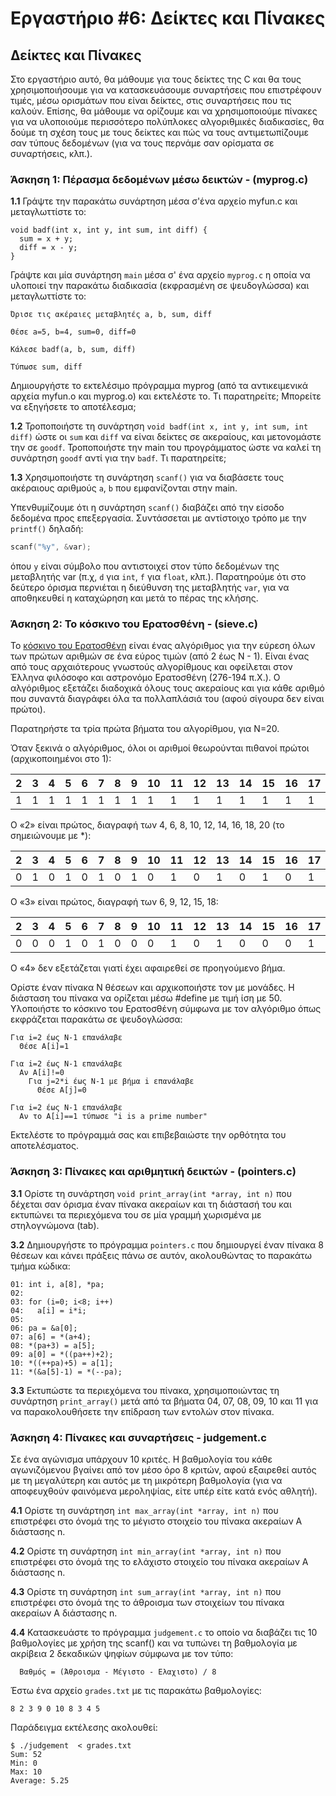 # Εργαστήριο #6: Δείκτες και Πίνακες

## Δείκτες και Πίνακες

Στο εργαστήριο αυτό, θα μάθουμε για τους δείκτες της C και θα τους
χρησιμοποιήσουμε για να κατασκευάσουμε συναρτήσεις που επιστρέφουν
τιμές, μέσω ορισμάτων που είναι δείκτες, στις συναρτήσεις που τις
καλούν. Επίσης, θα μάθουμε να ορίζουμε και να χρησιμοποιούμε πίνακες για
να υλοποιούμε περισσότερο πολύπλοκες αλγοριθμικές διαδικασίες, θα δούμε
τη σχέση τους με τους δείκτες και πώς να τους αντιμετωπίζουμε σαν τύπους
δεδομένων (για να τους περνάμε σαν ορίσματα σε συναρτήσεις, κλπ.).

### Άσκηση 1: Πέρασμα δεδομένων μέσω δεικτών - (myprog.c)

**1.1** Γράψτε την παρακάτω συνάρτηση μέσα σ'ένα αρχείο myfun.c και
    μεταγλωττίστε το:

```
void badf(int x, int y, int sum, int diff) {
  sum = x + y;
  diff = x - y;
}
```

Γράψτε και μία συνάρτηση `main` μέσα σ' ένα αρχείο `myprog.c` η οποία να
υλοποιεί την παρακάτω διαδικασία (εκφρασμένη σε ψευδογλώσσα) και μεταγλωττίστε το:

```
Όρισε τις ακέραιες μεταβλητές a, b, sum, diff

Θέσε a=5, b=4, sum=0, diff=0

Κάλεσε badf(a, b, sum, diff)

Τύπωσε sum, diff
```

Δημιουργήστε το εκτελέσιμο πρόγραμμα myprog (από τα αντικειμενικά αρχεία
myfun.o και myprog.o) και εκτελέστε το. Τι παρατηρείτε; Μπορείτε να
εξηγήσετε το αποτέλεσμα;

**1.2** Τροποποιήστε τη συνάρτηση `void badf(int x, int y, int sum, int diff)`
ώστε οι `sum` και `diff` να είναι δείκτες σε ακεραίους, και
μετονομάστε την σε `goodf`. Τροποποιήστε την main του προγράμματος ώστε να
καλεί τη συνάρτηση `goodf` αντί για την `badf`. Τι παρατηρείτε;

**1.3** Χρησιμοποιήστε τη συνάρτηση `scanf()` για να διαβάσετε τους
ακέραιους αριθμούς `a`, `b` που εμφανίζονται στην main.

Υπενθυμίζουμε ότι η συνάρτηση `scanf()` διαβάζει από την είσοδο δεδομένα προς επεξεργασία.
Συντάσσεται με αντίστοιχο τρόπο με την `printf()` δηλαδή:

```c
scanf("%y", &var);
```

όπου `y` είναι σύμβολο που αντιστοιχεί στον τύπο δεδομένων της μεταβλητής
var (π.χ, `d` για `int`, `f` για `float`, κλπ.). Παρατηρούμε ότι στο δεύτερο
όρισμα περνιέται η διεύθυνση της μεταβλητής `var`, για να αποθηκευθεί η
καταχώρηση και μετά το πέρας της κλήσης.

### Άσκηση 2: Το κόσκινο του Ερατοσθένη - (sieve.c)

Το [κόσκινο του Ερατοσθένη](https://en.wikipedia.org/wiki/Sieve_of_Eratosthenes)
είναι ένας αλγόριθμος για την εύρεση όλων των
πρώτων αριθμών σε ένα εύρος τιμών (από 2 έως Ν - 1). Είναι ένας από τους
αρχαιότερους γνωστούς αλγορίθμους και οφείλεται στον Έλληνα φιλόσοφο και
αστρονόμο Ερατοσθένη (276-194 π.Χ.). Ο αλγόριθμος εξετάζει διαδοχικά
όλους τους ακεραίους και για κάθε αριθμό που συναντά διαγράφει όλα τα
πολλαπλάσιά του (αφού σίγουρα δεν είναι πρώτοι).

Παρατηρήστε τα τρία πρώτα βήματα του αλγορίθμου, για Ν=20.

Όταν ξεκινά ο αλγόριθμος, όλοι οι αριθμοί θεωρούνται πιθανοί πρώτοι (αρχικοποιημένοι στο 1):

| 2  |  3 |  4  |  5 |  6  |  7 |  8 |  9 |  10 |  11 |  12 |  13 |  14 |  15 |  16 |  17 |  18 |  19 |  20 |
| --- | --- | --- | --- | --- | --- | --- | --- | --- | --- | --- | --- | --- | --- | --- | --- | --- | --- | --- |
| 1 | 1 | 1 | 1 | 1 | 1 | 1 | 1 | 1 | 1 | 1 | 1 | 1 | 1 | 1 | 1 | 1 | 1 | 1 |


Ο «2» είναι πρώτος, διαγραφή των 4, 6, 8, 10, 12, 14, 16, 18, 20 (το σημειώνουμε με *):

| 2  |  3 |  4  |  5 |  6  |  7 |  8 |  9 |  10 |  11 |  12 |  13 |  14 |  15 |  16 |  17 |  18 |  19 |  20 |
| --- | --- | --- | --- | --- | --- | --- | --- | --- | --- | --- | --- | --- | --- | --- | --- | --- | --- | --- |
| 0 | 1 | 0 | 1 | 0 | 1 | 0 | 1 | 0 | 1 | 0 | 1 | 0 | 1 | 0 | 1 | 0 | 1 | 0 |

Ο «3» είναι πρώτος, διαγραφή των 6, 9, 12, 15, 18:

| 2  |  3 |  4  |  5 |  6  |  7 |  8 |  9 |  10 |  11 |  12 |  13 |  14 |  15 |  16 |  17 |  18 |  19 |  20 |
| --- | --- | --- | --- | --- | --- | --- | --- | --- | --- | --- | --- | --- | --- | --- | --- | --- | --- | --- |
| 0 | 0 | 0 | 1 | 0 | 1 | 0 | 0 | 0 | 1 | 0 | 1 | 0 | 0 | 0 | 1 | 0 | 1 | 0 |

Ο «4» δεν εξετάζεται γιατί έχει αφαιρεθεί σε προηγούμενο βήμα.

Ορίστε έναν πίνακα N θέσεων και αρχικοποιήστε τον με μονάδες. Η διάσταση
του πίνακα να ορίζεται μέσω #define με τιμή ίση με 50. Υλοποιήστε το
κόσκινο του Ερατοσθένη σύμφωνα με τον αλγόριθμο όπως εκφράζεται παρακάτω
σε ψευδογλώσσα:

```
Για i=2 έως N-1 επανάλαβε
  Θέσε A[i]=1

Για i=2 έως N-1 επανάλαβε
  Αν Α[i]!=0
    Για j=2*i έως Ν-1 με βήμα i επανάλαβε
      Θέσε Α[j]=0

Για i=2 έως N-1 επανάλαβε
  Αν το A[i]==1 τύπωσε "i is a prime number"
```

Εκτελέστε το πρόγραμμά σας και επιβεβαιώστε την ορθότητα του
αποτελέσματος.

### Άσκηση 3: Πίνακες και αριθμητική δεικτών - (pointers.c)

**3.1** Ορίστε τη συνάρτηση `void print_array(int *array, int n)` που δέχεται
σαν όρισμα έναν πίνακα ακεραίων και τη διάστασή του και εκτυπώνει τα
περιεχόμενα του σε μία γραμμή χωρισμένα με στηλογνώμονα (tab).

**3.2** Δημιουργήστε το πρόγραμμα `pointers.c` που δημιουργεί έναν πίνακα
8 θέσεων και κάνει πράξεις πάνω σε αυτόν, ακολουθώντας το παρακάτω τμήμα
κώδικα:

```
01: int i, a[8], *pa;
02:
03: for (i=0; i<8; i++)
04:   a[i] = i*i;
05:
06: pa = &a[0];
07: a[6] = *(a+4);
08: *(pa+3) = a[5];
09: a[0] = *((pa++)+2);
10: *((++pa)+5) = a[1];
11: *(&a[5]-1) = *(--pa);
```

**3.3** Εκτυπώστε τα περιεχόμενα του πίνακα, χρησιμοποιώντας τη
συνάρτηση `print_array()` μετά από τα βήματα 04, 07, 08, 09, 10 και 11 για
να παρακολουθήσετε την επίδραση των εντολών στον πίνακα.

### Άσκηση 4: Πίνακες και συναρτήσεις - judgement.c

Σε ένα αγώνισμα υπάρχουν 10 κριτές. Η βαθμολογία του κάθε αγωνιζόμενου
βγαίνει από τον μέσο όρο 8 κριτών, αφού εξαιρεθεί αυτός με τη μεγαλύτερη
και αυτός με τη μικρότερη βαθμολογία (για να αποφευχθούν φαινόμενα
μεροληψίας, είτε υπέρ είτε κατά ενός αθλητή).

**4.1** Ορίστε τη συνάρτηση `int max_array(int *array, int n)` που επιστρέφει
στο όνομά της το μέγιστο στοιχείο του πίνακα ακεραίων Α διάστασης n.

**4.2** Ορίστε τη συνάρτηση `int min_array(int *array, int n)` που επιστρέφει
στο όνομά της το ελάχιστο στοιχείο του πίνακα ακεραίων Α διάστασης n.

**4.3** Ορίστε τη συνάρτηση `int sum_array(int *array, int n)` που επιστρέφει
στο όνομά της το άθροισμα των στοιχείων του πίνακα ακεραίων Α διάστασης
n.

**4.4** Κατασκευάστε το πρόγραμμα `judgement.c` το οποίο να διαβάζει τις
10 βαθμολογίες με χρήση της scanf() και να τυπώνει τη βαθμολογία
με ακρίβεια 2 δεκαδικών ψηφίων σύμφωνα με τον τύπο:

```
  Βαθμός = (Άθροισμα - Μέγιστο - Ελαχιστο) / 8
```

Έστω ένα αρχείο `grades.txt` με τις παρακάτω βαθμολογίες:

```
8 2 3 9 0 10 8 3 4 5
```

Παράδειγμα εκτέλεσης ακολουθεί:

```
$ ./judgement  < grades.txt
Sum: 52
Min: 0
Max: 10
Average: 5.25
```

